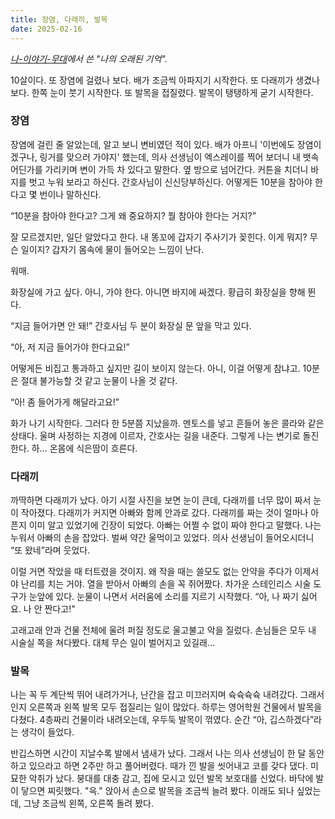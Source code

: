 ```yaml
---
title: 장염, 다래끼, 발목
date: 2025-02-16
---
```


*[나-이야기-무대](https://jagunbae.com/naimu/)에서 쓴 "나의 오래된 기억".*

10살이다. 또 장염에 걸렸나 보다. 배가 조금씩 아파지기 시작한다. 또 다래끼가 생겼나 보다. 한쪽 눈이 붓기 시작한다. 또 발목을 접질렸다. 발목이 탱탱하게 굳기 시작한다.

### 장염

장염에 걸린 줄 알았는데, 알고 보니 변비였던 적이 있다. 배가 아프니 '이번에도 장염이겠구나, 링거를 맞으러 가야지' 했는데, 의사 선생님이 엑스레이를 찍어 보더니 내 뱃속 어딘가를 가리키며 변이 가득 차 있다고 말한다. 옆 방으로 넘어간다. 커튼을 치더니 바지를 벗고 누워 보라고 하신다. 간호사님이 신신당부하신다. 어떻게든 10분을 참아야 한다고 몇 번이나 말하신다.

“10분을 참아야 한다고? 그게 왜 중요하지? 뭘 참아야 한다는 거지?”

잘 모르겠지만, 일단 알았다고 한다. 내 똥꼬에 갑자기 주사기가 꽂힌다. 이게 뭐지? 무슨 일이지? 갑자기 몸속에 물이 들어오는 느낌이 난다.

워매.

화장실에 가고 싶다. 아니, 가야 한다. 아니면 바지에 싸겠다. 황급히 화장실을 향해 뛴다.

“지금 들어가면 안 돼!” 간호사님 두 분이 화장실 문 앞을 막고 있다.

“아, 저 지금 들어가야 한다고요!”

어떻게든 비집고 통과하고 싶지만 길이 보이지 않는다. 아니, 이걸 어떻게 참냐고. 10분은 절대 불가능할 것 같고 눈물이 나올 것 같다.

“아! 좀 들어가게 해달라고요!”

화가 나기 시작한다. 그러다 한 5분쯤 지났을까. 멘토스를 넣고 흔들어 놓은 콜라와 같은 상태다. 울며 사정하는 지경에 이르자, 간호사는 길을 내준다. 그렇게 나는 변기로 돌진한다. 하... 온몸에 식은땀이 흐른다.

### 다래끼

까딱하면 다래끼가 났다. 아기 시절 사진을 보면 눈이 큰데, 다래끼를 너무 많이 짜서 눈이 작아졌다. 다래끼가 커지면 아빠와 함께 안과로 갔다. 다래끼를 짜는 것이 얼마나 아픈지 이미 알고 있었기에 긴장이 되었다. 아빠는 어쩔 수 없이 짜야 한다고 말했다. 나는 누워서 아빠의 손을 잡았다. 벌써 약간 울먹이고 있었다. 의사 선생님이 들어오시더니 “또 왔네”라며 웃었다.

이럴 거면 작았을 때 터트렸을 것이지. 왜 작을 때는 쓸모도 없는 안약을 주다가 이제서야 난리를 치는 거야. 열을 받아서 아빠의 손을 꼭 쥐어짰다. 차가운 스테인리스 시술 도구가 눈앞에 있다. 눈물이 나면서 서러움에 소리를 지르기 시작했다.
“아, 나 짜기 싫어요. 나 안 짠다고!”

고래고래 안과 건물 전체에 울려 퍼질 정도로 울고불고 악을 질렀다. 손님들은 모두 내 시술실 쪽을 쳐다봤다. 대체 무슨 일이 벌어지고 있길래…

### 발목

나는 꼭 두 계단씩 뛰어 내려가거나, 난간을 잡고 미끄러지며 슉슉슉슉 내려갔다. 그래서인지 오른쪽과 왼쪽 발목 모두 접질리는 일이 많았다. 하루는 영어학원 건물에서 발목을 다쳤다. 4층짜리 건물이라 내려오는데, 우두둑 발목이 꺾였다. 순간 “아, 깁스하겠다”라는 생각이 들었다.

반깁스하면 시간이 지날수록 발에서 냄새가 났다. 그래서 나는 의사 선생님이 한 달 동안 하고 있으라고 하면 2주만 하고 풀어버렸다. 때가 낀 발을 씻어내고 코를 갖다 댔다. 미묘한 악취가 났다. 붕대를 대충 감고, 집에 모시고 있던 발목 보호대를 신었다. 바닥에 발이 닿으면 찌릿했다. "윽." 앉아서 손으로 발목을 조금씩 늘려 봤다. 이래도 되나 싶었는데, 그냥 조금씩 왼쪽, 오른쪽 돌려 봤다.